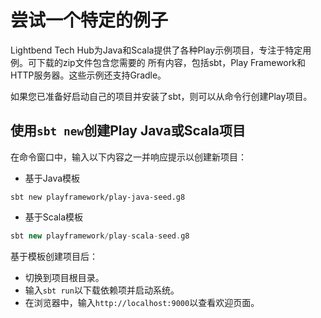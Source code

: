 尝试一个特定的例子
===================================================================================
Lightbend Tech Hub为Java和Scala提供了各种Play示例项目，专注于特定用例。可下载的zip文件包含您需要的
所有内容，包括sbt，Play Framework和HTTP服务器。这些示例还支持Gradle。

如果您已准备好启动自己的项目并安装了sbt，则可以从命令行创建Play项目。

## 使用`sbt new`创建Play Java或Scala项目
在命令窗口中，输入以下内容之一并响应提示以创建新项目：

+ 基于Java模板
```shell
sbt new playframework/play-java-seed.g8
```

+ 基于Scala模板
```scala
sbt new playframework/play-scala-seed.g8
```

基于模板创建项目后：
+ 切换到项目根目录。
+ 输入`sbt run`以下载依赖项并启动系统。
+ 在浏览器中，输入`http://localhost:9000`以查看欢迎页面。



